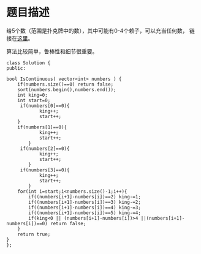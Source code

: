 # 题目描述
给5个数（范围是扑克牌中的数），其中可能有0-4个赖子，可以充当任何数， 链接在[这里](https://www.nowcoder.com/practice/762836f4d43d43ca9deb273b3de8e1f4?tpId=13&tqId=11198&tPage=3&rp=3&ru=/ta/coding-interviews&qru=/ta/coding-interviews/question-ranking)。

算法比较简单，鲁棒性和细节很重要。
```
class Solution {
public:
    
bool IsContinuous( vector<int> numbers ) {
    if(numbers.size()==0) return false;
    sort(numbers.begin(),numbers.end());
    int king=0;
    int start=0;
     if(numbers[0]==0){
            king++;
            start++;
    }
    if(numbers[1]==0){
            king++;
            start++;
        }
     if(numbers[2]==0){
            king++;
            start++;
        }
     if(numbers[3]==0){
            king++;
            start++;
        }
    for(int i=start;i<numbers.size()-1;i++){
        if((numbers[i+1]-numbers[i])==2) king-=1;
        if((numbers[i+1]-numbers[i])==3) king-=2;
        if((numbers[i+1]-numbers[i])==4) king-=3;
        if((numbers[i+1]-numbers[i])==5) king-=4;
        if(king<0 || (numbers[i+1]-numbers[i])>4 ||(numbers[i+1]-numbers[i])==0) return false;
    }
    return true;
}
};
```